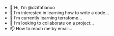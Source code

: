 - 👋 Hi, I’m @dzifafianoo
- 👀 I’m interested in learning how to write a code...
- 🌱 I’m currently learning terrafome...
- 💞️ I’m looking to collaborate on a project...
- 📫 How to reach me by email...

<!---
dzifafianoo/dzifafianoo is a ✨ special ✨ repository because its `README.md` (this file) appears on your GitHub profile.
You can click the Preview link to take a look at your changes.
--->
